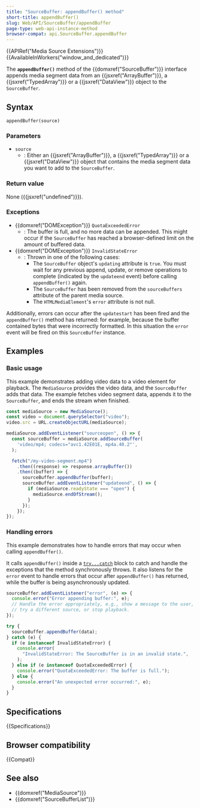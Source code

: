 ```yaml
---
title: "SourceBuffer: appendBuffer() method"
short-title: appendBuffer()
slug: Web/API/SourceBuffer/appendBuffer
page-type: web-api-instance-method
browser-compat: api.SourceBuffer.appendBuffer
---
```


{{APIRef("Media Source Extensions")}}{{AvailableInWorkers("window_and_dedicated")}}

The **`appendBuffer()`** method of the
{{domxref("SourceBuffer")}} interface appends media segment data from an
{{jsxref("ArrayBuffer")}}, a {{jsxref("TypedArray")}} or a {{jsxref("DataView")}} object
to the `SourceBuffer`.

## Syntax

```js-nolint
appendBuffer(source)
```

### Parameters

- `source`
  - : Either an {{jsxref("ArrayBuffer")}}, a {{jsxref("TypedArray")}} or a {{jsxref("DataView")}} object
    that contains the media segment data you want to add to the `SourceBuffer`.

### Return value

None ({{jsxref("undefined")}}).

### Exceptions

- {{domxref("DOMException")}} `QuotaExceededError`
  - : The buffer is full, and no more data can be appended. This might occur if the `SourceBuffer` has reached a browser-defined limit on the amount of buffered data.
- {{domxref("DOMException")}} `InvalidStateError`
  - : Thrown in one of the following cases:
    - The `SourceBuffer` object's `updating` attribute is `true`. You must wait for any previous append, update, or remove operations to complete (indicated by the `updateend` event) before calling `appendBuffer()` again.
    - The `SourceBuffer` has been removed from the `sourceBuffers` attribute of the parent media source.
    - The `HTMLMediaElement`'s `error` attribute is not null.

Additionally, errors can occur after the `updatestart` has been fired and the `appendBuffer()` method has returned: for example, because the buffer contained bytes that were incorrectly formatted. In this situation the `error` event will be fired on this `SourceBuffer` instance.

## Examples

### Basic usage

This example demonstrates adding video data to a video element for playback. The `MediaSource` provides the video data, and the `SourceBuffer` adds that data. The example fetches video segment data, appends it to the `SourceBuffer`, and ends the stream when finished.

```js
const mediaSource = new MediaSource();
const video = document.querySelector("video");
video.src = URL.createObjectURL(mediaSource);

mediaSource.addEventListener("sourceopen", () => {
  const sourceBuffer = mediaSource.addSourceBuffer(
    'video/mp4; codecs="avc1.42E01E, mp4a.40.2"',
  );

  fetch("/my-video-segment.mp4")
    .then((response) => response.arrayBuffer())
    .then((buffer) => {
      sourceBuffer.appendBuffer(buffer);
      sourceBuffer.addEventListener("updateend", () => {
        if (mediaSource.readyState === "open") {
          mediaSource.endOfStream();
        }
      });
    });
});
```

### Handling errors

This example demonstrates how to handle errors that may occur when calling `appendBuffer()`.

It calls `appendBuffer()` inside a [`try...catch`](/en-US/docs/Web/JavaScript/Reference/Statements/try...catch) block to catch and handle the exceptions that the method synchronously throws. It also listens for the `error` event to handle errors that occur after `appendBuffer()` has returned, while the buffer is being asynchronously updated.

```js
sourceBuffer.addEventListener("error", (e) => {
  console.error("Error appending buffer:", e);
  // Handle the error appropriately, e.g., show a message to the user,
  // try a different source, or stop playback.
});

try {
  sourceBuffer.appendBuffer(data);
} catch (e) {
  if (e instanceof InvalidStateError) {
    console.error(
      "InvalidStateError: The SourceBuffer is in an invalid state.",
    );
  } else if (e instanceof QuotaExceededError) {
    console.error("QuotaExceededError: The buffer is full.");
  } else {
    console.error("An unexpected error occurred:", e);
  }
}
```

## Specifications

{{Specifications}}

## Browser compatibility

{{Compat}}

## See also

- {{domxref("MediaSource")}}
- {{domxref("SourceBufferList")}}
